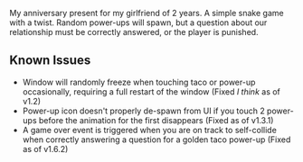 My anniversary present for my girlfriend of 2 years.
A simple snake game with a twist. Random power-ups will spawn, but a question about our relationship must be correctly answered, or the player is punished.

## Known Issues

-   Window will randomly freeze when touching taco or power-up occasionally, requiring a full restart of the window (Fixed _I think_ as of v1.2)
-   Power-up icon doesn't properly de-spawn from UI if you touch 2 power-ups before the animation for the first disappears (Fixed as of v1.3.1)
-   A game over event is triggered when you are on track to self-collide when correctly answering a question for a golden taco power-up (Fixed as of v1.6.2)
